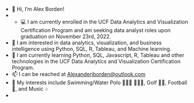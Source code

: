 - 👋 Hi, I’m Alex Borden!
- - 💻 I am currently enrolled in the UCF Data Analytics and Visualization Certification Program and am seeking data analyst roles upon graduation on November 23rd, 2022.
- 👀 I am interested in data analytics, visualization, and business intelligence using Python, SQL, R, Tableau, and Machine learning.
- 🌱 I am currently learning Python, SQL, Javascript, R, Tableau and other technologies in the UCF Data Analytics and Visualization Certification Program.
- 📫 I can be reached at Alexanderjborden@outlook.com
- 🏁 My interests include Swimming/Water Polo 🏊🏼‍♂️ 🤽🏻‍♂️, Golf 🏌️‍♂️, Football 🏈, and Music 🎶
-
<!---
ABorden23/ABorden23 is a ✨ special ✨ repository because its `README.md` (this file) appears on your GitHub profile.
You can click the Preview link to take a look at your changes.
--->

